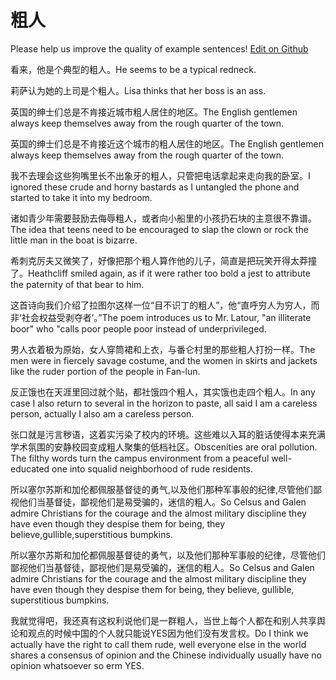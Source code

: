 # 粗人

Please help us improve the quality of example sentences! [Edit on Github](https://github.com/jiyushe/jiyu-example-sentence-source/blob/main/chinese/curen.md)

<p><span class="chinese">看来，他是个典型的粗人。</span><span class="english">He seems to be a typical redneck.</span></p>

<p><span class="chinese">莉萨认为她的上司是个粗人。</span><span class="english">Lisa thinks that her boss is an ass.</span></p>

<p><span class="chinese">英国的绅士们总是不肯接近城市粗人居住的地区。</span><span class="english">The English gentlemen always keep themselves away from the rough quarter of the town.</span></p>

<p><span class="chinese">英国的绅士们总是不肯接近这个城市的粗人居住的地区。</span><span class="english">The English gentlemen always keep themselves away from the rough quarter of the town.</span></p>

<p><span class="chinese">我不去理会这些狗嘴里长不出象牙的粗人，只管把电话拿起来走向我的卧室。</span><span class="english">I ignored these crude and horny bastards as I untangled the phone and started to take it into my bedroom.</span></p>

<p><span class="chinese">诸如青少年需要鼓励去侮辱粗人，或者向小船里的小孩扔石块的主意很不靠谱。</span><span class="english">The idea that teens need to be encouraged to slap the clown or rock the little man in the boat is bizarre.</span></p>

<p><span class="chinese">希刺克厉夫又微笑了，好像把那个粗人算作他的儿子，简直是把玩笑开得太莽撞了。</span><span class="english">Heathcliff smiled again, as if it were rather too bold a jest to attribute the paternity of that bear to him.</span></p>

<p><span class="chinese">这首诗向我们介绍了拉图尔这样一位“目不识丁的粗人”，他“直呼穷人为穷人，而非‘社会权益受剥夺者’。”</span><span class="english">The poem introduces us to Mr. Latour, "an illiterate boor" who "calls poor people poor instead of underprivileged.</span></p>

<p><span class="chinese">男人衣着极为原始，女人穿筒裙和上衣，与番仑村里的那些粗人打扮一样。</span><span class="english">The men were in fiercely savage costume, and the women in skirts and jackets like the ruder portion of the people in Fan-lun.</span></p>

<p><span class="chinese">反正饿也在天涯里回过就个贴，都社饿四个粗人，其实饿也走四个粗人。</span><span class="english">In any case I also return to several in the horizon to paste, all said I am a careless person, actually I also am a careless person.</span></p>

<p><span class="chinese">张口就是污言秽语，这着实污染了校内的环境。这些难以入耳的脏话使得本来充满学术氛围的安静校园变成粗人聚集的低档社区。</span><span class="english">Obscenities are oral pollution. The filthy words turn the campus environment from a peaceful well-educated one into squalid neighborhood of rude residents.</span></p>

<p><span class="chinese">所以塞尔苏斯和加伦都佩服基督徒的勇气,以及他们那种军事般的纪律,尽管他们鄙视他们当基督徒，鄙视他们是易受骗的，迷信的粗人。</span><span class="english">So Celsus and Galen admire Christians for the courage and the almost military discipline they have even though they despise them for being, they believe,gullible,superstitious bumpkins.</span></p>

<p><span class="chinese">所以塞尔苏斯和加伦都佩服基督徒的勇气，以及他们那种军事般的纪律，尽管他们鄙视他们当基督徒，鄙视他们是易受骗的，迷信的粗人。</span><span class="english">So Celsus and Galen admire Christians for the courage and the almost military discipline they have even though they despise them for being, they believe, gullible, superstitious bumpkins.</span></p>

<p><span class="chinese">我就觉得吧，我还真有这权利说他们是一群粗人，当世上每个人都在和别人共享舆论和观点的时候中国的个人就只能说YES因为他们没有发言权。</span><span class="english">Do I think we actually have the right to call them rude, well everyone else in the world shares a consensus of opinion and the Chinese individually usually have no opinion whatsoever so erm YES.</span></p>

